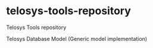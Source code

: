 # telosys-tools-repository
Telosys Tools repository

Telosys Database Model (Generic model implementation)
